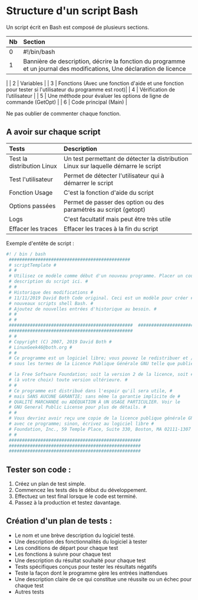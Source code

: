 # Structure d'un script Bash

Un script écrit en Bash est composé de plusieurs sections.

| Nb | Section |
|:--|:--|
| 0 | #!/bin/bash |
| 1 | Bannière de description, décrire la fonction du programme et un journal des modifications, Une déclaration de licence
 |
| 2 | Variables |
| 3 | Fonctions (Avec une fonction d'aide et une fonction pour tester si l'utilisateur du programme est root)|
| 4 | Vérification de l’utilisateur |
| 5 |  Une méthode pour évaluer les options de ligne de commande (GetOpt) |
| 6 | Code principal (Main) |

Ne pas oublier de commenter chaque fonction.

## A avoir sur chaque script

| Tests | Description |
|:--|:--|
| Test la distribution Linux | Un test permettant de détecter la distribution Linux sur laquelle démarre le script |
| Test l'utilisateur | Permet de détecter l'utilisateur qui à démarrer le script |
| Fonction Usage | C'est la fonction d'aide du script |
| Options passées | Permet de passer des option ou des paramétrés au script (getopt) |
| Logs | C'est facultatif mais peut être très utile|
| Effacer les traces | Effacer les traces à la fin du script |

Exemple d'entête de script :

```Bash
#! / bin / bash
 ##############################################   
 # scriptTemplate #
 # #
 # Utilisez ce modèle comme début d'un nouveau programme. Placer un court #
 # description du script ici. #
 # #
 # Historique des modifications #
 # 11/11/2019 David Both Code original. Ceci est un modèle pour créer #
 # nouveaux scripts shell Bash. #
 # Ajoutez de nouvelles entrées d'historique au besoin. #
 # #
 # #
 ###############################################  ###############################################  
 ###############################################   
 # #
 # Copyright (C) 2007, 2019 David Both #
 # LinuxGeek46@both.org #
 # #
 # Ce programme est un logiciel libre; vous pouvez le redistribuer et / ou modifier #
 # sous les termes de la Licence Publique Générale GNU telle que publiée par #

 # la Free Software Foundation; soit la version 2 de la licence, soit #
 # (à votre choix) toute version ultérieure. #
 # #
 # Ce programme est distribué dans l'espoir qu'il sera utile, #
 # mais SANS AUCUNE GARANTIE; sans même la garantie implicite de #
 # QUALITÉ MARCHANDE ou ADÉQUATION À UN USAGE PARTICULIER. Voir le               #
 # GNU General Public License pour plus de détails. #
 # #
 # Vous devriez avoir reçu une copie de la licence publique générale GNU #
 # avec ce programme; sinon, écrivez au logiciel libre #
 # Foundation, Inc., 59 Temple Place, Suite 330, Boston, MA 02111-1307 États-Unis #
 # #
 ################################################## 
 ################################################## 
 ################################################## 
```

## Tester son code :

1. Créez un plan de test simple.
2. Commencez les tests dès le début du développement.
3. Effectuez un test final lorsque le code est terminé.
4. Passez à la production et testez davantage.

## Création d'un plan de tests :

* Le nom et une brève description du logiciel testé.
* Une description des fonctionnalités du logiciel à tester
* Les conditions de départ pour chaque test
* Les fonctions à suivre pour chaque test
* Une description du résultat souhaité pour chaque test
* Tests spécifiques conçus pour tester les résultats négatifs
* Teste la façon dont le programme gère les entrées inattendues
* Une description claire de ce qui constitue une réussite ou un échec pour chaque test
* Autres tests
